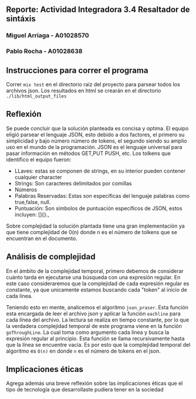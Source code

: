 ## Reporte: Actividad Integradora 3.4 Resaltador de sintáxis

### Miguel Arriaga - A01028570

### Pablo Rocha - A01028638

## Instrucciones para correr el programa

Correr `mix test` en el directorio raíz del proyecto para parsear todos los archivos json. Los resultados en html se crearán en el directorio `./lib/html_output_files`

## Reflexión

Se puede concluir que la solución planteada es concisa y optima. El equipo eligió parsear el lenguaje JSON, esto debido a dos factores, el primero su simplicidad y bajo número número de tokens, el segundo siendo su amplio uso en el mundo de la programación. JSON es el lenguaje universal para pasar información en métodos GET,PUT PUSH, etc. Los tolkens que identifico el equipo fueron:

<ul>
    <li>LLaves: estas se componen de strings, en su interior pueden contener cualquier character</li>
    <li>Strings: Son caracteres delimitados por comillas
    </li>
    <li>Números
    </li>
    <li>Palabras Reservadas: Estas son especificas del lenguaje palabras como true,false, null.
    </li>
    <li>Puntuación: Son símbolos de puntuación específicos de JSON, estos incluyen: []{}.,
    </li>
</ul>

Sobre complejidad la solución plantada tiene una gran implementación ya que tiene complejidad de 0(n) donde n es el número de tolkens que se encuentran en el documento.

## Análisis de complejidad

En el ámbito de la complejidad temporal, primero debemos de considerar cuánto tarda en ejecutarse una búsqueda con una expresión regular. En este caso consideraremos que la complejidad de cada expresión regular es constante, ya que unicamente estamos buscando cada "token" al inicio de cada línea.

Teniendo esto en mente, analicemos el algoritmo `json_praser`.
Esta función esta encargada de leer el archivo json y aplicar la función `eachline` para cada línea del archivo. La lectura se realiza en tiempo constante, por lo que la verdadera complejidad temporal de este programa viene en la función `goThroughLine`. La cual toma como argumento cada línea y busca la expresión regular al principio. Esta función se llama recursivamente hasta que la línea se encuentre vacía. Es por esto que la complejidad temporal del algoritmo es `O(n)` en donde `n` es el número de tokens en el json.

## Implicaciones éticas

Agrega además una breve reflexión sobre las implicaciones éticas que el tipo de tecnología que desarrollaste pudiera tener en la sociedad
